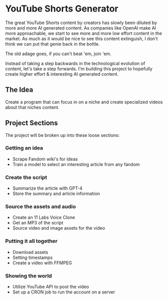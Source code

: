 # YouTube Shorts Generator
The great YouTube Shorts content by creators has slowly been diluted by more and more AI generated content. As companies like OpenAI make AI more approachable, we start to see more and more low effort content in the market.
As much as it would be nice to see this content extinguish, I don't think we can put that genie back in the bottle.

The old adage goes, if you can't beat 'em, join 'em.

Instead of taking a step backwards in the technological evolution of content, let's take a step forwards. I'm building this project to hopefully create higher effort & interesting AI generated content.

## The Idea
Create a program that can focus in on a niche and create specialized videos about that niches content.

## Project Sections
The project will be broken up into these loose sections:

### Getting an idea
* Scrape Fandom wiki's for ideas
* Train a model to select an interesting article from any fandom

### Create the script
* Summarize the article with GPT-4
* Store the summary and article information

### Source the assets and audio
* Create an 11 Labs Voice Clone
* Get an MP3 of the script
* Source video and image assets for the video

### Putting it all together
* Download assets
* Setting timestamps
* Create a video with FFMPEG

### Showing the world
* Utilize YouTube API to post the video
* Set up a CRON job to run the account on a server
